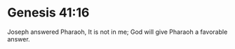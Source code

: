 # Genesis 41:16

Joseph answered Pharaoh, It is not in me; God will give Pharaoh a favorable answer.
